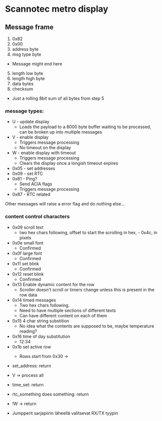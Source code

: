 # Scannotec metro display


## Message frame

1. 0x82
2. 0x00
3. address byte
4. msg type byte
  * Message might end here
5. length low byte
6. length high byte
7. data bytes
8. checksum
  * Just a rolling 8bit sum of all bytes from step 5


### message types:
* U - update display
  * Loads the payload to a 8000 byte buffer waiting to be processed, can be broken up into multiple messages
* V - enable display
  * Triggers message processing
  * No timeout on the display
* W - enable display with timeout
  * Triggers message processing
  * Clears the display once a longish timeout expires
* 0x05 - set addresses
* 0x09 - set RTC
* 0x81 - Ping?
  * Send ACIA flags
  * Triggers message processing
* 0x87 - RTC related

Other messages will raise a error flag and do nothing else...

### content control characters

* 0x09 scroll text
  * two hex chars following, offset to start the scrolling in hex, - 0x4c, in pixels
* 0x0e small font
  * Confirmed
* 0x0f large font
  * Confirmed
* 0x11 set blink
  * Confirmed
* 0x12 reset blink
  * Confirmed
* 0x13 Enable dynamic content for the row
  * Scroller doesn't scroll or timers change unless this is present in the row data
* 0x14 timed messages
  * Two hex chars following.
  * Need to have multiple sections of different texts
  * Can have different content on each of them
* 0x15 4 char string substition
  * No idea what the contents are supposed to be, maybe temperature reading?
* 0x16 time of day substitution
  * 12:34
* 0x1b <ascii number> set active row
  * Rows start from 0x30 ->


- set_address: return
- V -> process all
- time_set: return
- rtc_something does something: return
- !W -> return



- Jumpperit sarjapiirin läheellä valitsevat RX/TX tyypin